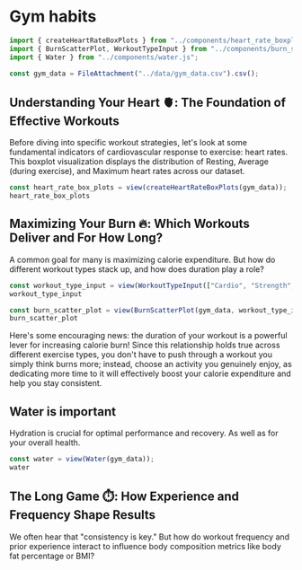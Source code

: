 # Gym habits

```js
import { createHeartRateBoxPlots } from "../components/heart_rate_boxplot.js";
import { BurnScatterPlot, WorkoutTypeInput } from "../components/burn_scatter_plot.js";
import { Water } from "../components/water.js";
```

```js
const gym_data = FileAttachment("../data/gym_data.csv").csv();
```

## Understanding Your Heart 🫀: The Foundation of Effective Workouts

Before diving into specific workout strategies, let's look at some fundamental indicators of cardiovascular response to exercise: heart rates. 
This boxplot visualization displays the distribution of Resting, Average (during exercise), and Maximum heart rates across our dataset.

```js
const heart_rate_box_plots = view(createHeartRateBoxPlots(gym_data));
heart_rate_box_plots
```

## Maximizing Your Burn 🔥: Which Workouts Deliver and For How Long?

A common goal for many is maximizing calorie expenditure. But how do different workout types stack up, and how does duration play a role?

```js
const workout_type_input = view(WorkoutTypeInput(["Cardio", "Strength", "HIIT", "Yoga"]));
workout_type_input
```

```js
const burn_scatter_plot = view(BurnScatterPlot(gym_data, workout_type_input));
burn_scatter_plot
```

Here's some encouraging news: the duration of your workout is a powerful lever for increasing calorie burn! 
Since this relationship holds true across different exercise types, you don't have to push through a workout you simply think burns more; 
instead, choose an activity you genuinely enjoy, as dedicating more time to it will effectively boost your calorie expenditure and help you stay consistent.

## Water is important

Hydration is crucial for optimal performance and recovery. As well as for your overall health.

```js
const water = view(Water(gym_data));
water
```

## The Long Game ⏱️: How Experience and Frequency Shape Results

We often hear that "consistency is key." But how do workout frequency and prior experience interact to influence body composition metrics like body fat percentage or BMI?
